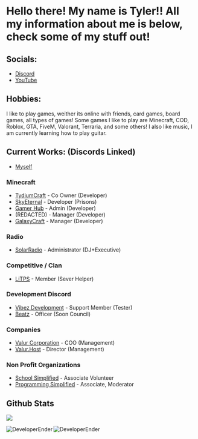 # Hello there! My name is Tyler!! All my information about me is below, check some of my stuff out!

## Socials:
- [Discord](https://discord.gg/3PXjdem4Xx)
- [YouTube](https://www.youtube.com/channel/UC9ft2pQjYnHhrAK7YOFUpUg)

## Hobbies:
I like to play games, weither its online with friends, card games, board games, all types of games! Some games I like to play are Minecraft, COD, Roblox, GTA, FiveM, Valorant, Terraria, and some others! I also like music, I am currently learning how to play guitar. 

## Current Works: (Discords Linked)
- [Myself](https://www.github.com/DeveloperEnder)

### Minecraft
- [TydiumCraft](https://discord.gg/6aQv2MgC9T) - Co Owner (Developer)
- [SkyEternal](https://discord.gg/zN7DUkgQbD) - Developer (Prisons)
- [Gamer Hub](https://discord.gg/EyhxAmh897) - Admin (Developer)
- (REDACTED) - Manager (Developer)
- [GalaxyCraft](https://discord.gg/wqdw4qjvgB) - Manager (Developer)

### Radio
- [SolarRadio](https://discord.gg/gUMUGfsTtd) - Administrator (DJ+Executive)

### Competitive / Clan
- [LiTPS](https://discord.gg/xTNbc2ftQ5) - Member (Sever Helper)

### Development Discord
- [Vibez Development](https://discord.gg/MPgjCwvSuB) - Support Member (Tester)
- [Beatz](https://discord.gg/JPTR85Vx3A) - Officer (Soon Council)

### Companies
- [Valur Corporation](https://discord.gg/Cb7zGS5enk) - COO (Management)
- [Valur.Host](https://discord.gg/xjBhjsQRKR) - Director (Management)

### Non Profit Organizations
- [School Simplified](https://discord.gg/school) - Associate Volunteer
- [Programming Simplified](https://discord.gg/EeRh3MjuzQ) - Associate, Moderator


## Github Stats

![](https://komarev.com/ghpvc/?username=DeveloperEnder)

<p align="left"><img align="left" src="https://github-readme-stats.vercel.app/api?username=DeveloperEnder&show_icons=true&locale=en&layout=compact&theme=radical&count_private=true" alt="DeveloperEnder" /></p>  
<p><img align="left" src="https://github-readme-streak-stats.herokuapp.com/?user=DeveloperEnder&theme=radical" alt="DeveloperEnder" /></p>

